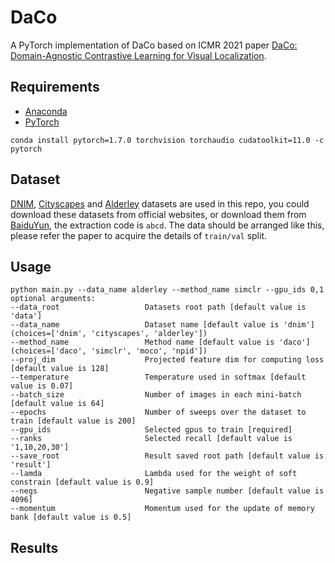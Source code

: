 # DaCo
A PyTorch implementation of DaCo based on ICMR 2021
paper [DaCo: Domain-Agnostic Contrastive Learning for Visual Localization]().

## Requirements

- [Anaconda](https://www.anaconda.com/download/)
- [PyTorch](https://pytorch.org)

```
conda install pytorch=1.7.0 torchvision torchaudio cudatoolkit=11.0 -c pytorch
```

## Dataset

[DNIM](), [Cityscapes]() and [Alderley]() datasets are used in this repo, you could download these datasets from
official websites, or download them from [BaiduYun](), the extraction code is `abcd`. The data should be arranged like
this, please refer the paper to acquire the details of `train/val` split.

## Usage

```
python main.py --data_name alderley --method_name simclr --gpu_ids 0,1
optional arguments:
--data_root                   Datasets root path [default value is 'data']
--data_name                   Dataset name [default value is 'dnim'](choices=['dnim', 'cityscapes', 'alderley'])
--method_name                 Method name [default value is 'daco'](choices=['daco', 'simclr', 'moco', 'npid'])
--proj_dim                    Projected feature dim for computing loss [default value is 128]
--temperature                 Temperature used in softmax [default value is 0.07]
--batch_size                  Number of images in each mini-batch [default value is 64]
--epochs                      Number of sweeps over the dataset to train [default value is 200]
--gpu_ids                     Selected gpus to train [required]  
--ranks                       Selected recall [default value is '1,10,20,30']
--save_root                   Result saved root path [default value is 'result']
--lamda                       Lambda used for the weight of soft constrain [default value is 0.9]
--negs                        Negative sample number [default value is 4096]
--momentum                    Momentum used for the update of memory bank [default value is 0.5]
```

## Results
